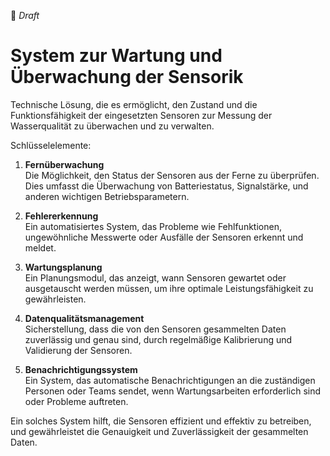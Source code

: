 📝 _Draft_

# System zur Wartung und Überwachung der Sensorik

Technische Lösung, die es ermöglicht, den Zustand und die Funktionsfähigkeit der eingesetzten Sensoren zur Messung der Wasserqualität zu überwachen und zu verwalten.

Schlüsselelemente:

1. **Fernüberwachung**\
   Die Möglichkeit, den Status der Sensoren aus der Ferne zu überprüfen. Dies umfasst die Überwachung von Batteriestatus, Signalstärke, und anderen wichtigen Betriebsparametern.

2. **Fehlererkennung**\
   Ein automatisiertes System, das Probleme wie Fehlfunktionen, ungewöhnliche Messwerte oder Ausfälle der Sensoren erkennt und meldet.

3. **Wartungsplanung**\
   Ein Planungsmodul, das anzeigt, wann Sensoren gewartet oder ausgetauscht werden müssen, um ihre optimale Leistungsfähigkeit zu gewährleisten.

4. **Datenqualitätsmanagement**\
   Sicherstellung, dass die von den Sensoren gesammelten Daten zuverlässig und genau sind, durch regelmäßige Kalibrierung und Validierung der Sensoren.

5. **Benachrichtigungssystem**\
   Ein System, das automatische Benachrichtigungen an die zuständigen Personen oder Teams sendet, wenn Wartungsarbeiten erforderlich sind oder Probleme auftreten.

Ein solches System hilft, die Sensoren effizient und effektiv zu betreiben, und gewährleistet die Genauigkeit und Zuverlässigkeit der gesammelten Daten.
